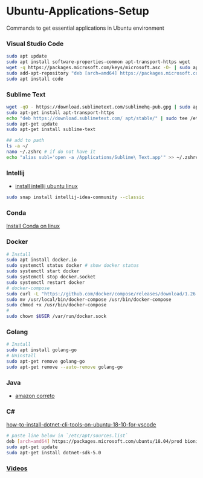 # Ubuntu-Applications-Setup
Commands to get essential applications in Ubuntu environment
### Visual Studio Code
```sh
sudo apt update
sudo apt install software-properties-common apt-transport-https wget
wget -q https://packages.microsoft.com/keys/microsoft.asc -O- | sudo apt-key add -
sudo add-apt-repository "deb [arch=amd64] https://packages.microsoft.com/repos/vscode stable main"
sudo apt install code
```
### Sublime Text
```sh
wget -qO - https://download.sublimetext.com/sublimehq-pub.gpg | sudo apt-key add -
sudo apt-get install apt-transport-https
echo "deb https://download.sublimetext.com/ apt/stable/" | sudo tee /etc/apt/sources.list.d/sublime-text.list
sudo apt-get update
sudo apt-get install sublime-text

## add to path
ls -a ~/
nano ~/.zshrc # if do not have it 
echo "alias subl='open -a /Applications/Sublime\ Text.app'" >> ~/.zshrc
```
### Intellij
* [install intellij ubuntu linux](https://itsfoss.com/install-intellij-ubuntu-linux/)
```sh
sudo snap install intellij-idea-community --classic
```
### Conda
[Install Conda on linux](https://docs.conda.io/projects/conda/en/latest/user-guide/install/linux.html)
### Docker
```sh
# Install
sudo apt install docker.io
sudo systemctl status docker # show docker status
sudo systemctl start docker
sudo systemctl stop docker.socket
sudo systemctl restart docker
# docker-compose 
sudo curl -L "https://github.com/docker/compose/releases/download/1.26.0/docker-compose-$(uname -s)-$(uname -m)"  -o /usr/local/bin/docker-compose
sudo mv /usr/local/bin/docker-compose /usr/bin/docker-compose
sudo chmod +x /usr/bin/docker-compose
#
sudo chown $USER /var/run/docker.sock
```
### Golang
```sh
# Install
sudo apt install golang-go 
# Uninstall
sudo apt-get remove golang-go
sudo apt-get remove --auto-remove golang-go
```
### Java
* [amazon correto](https://aws.amazon.com/corretto/)
### C#
[how-to-install-dotnet-cli-tools-on-ubuntu-18-10-for-vscode](https://stackoverflow.com/questions/52988294/how-to-install-dotnet-cli-tools-on-ubuntu-18-10-for-vscode)
```sh
# paste line below in `/etc/apt/sources.list`
deb [arch=amd64] https://packages.microsoft.com/ubuntu/18.04/prod bionic main
sudo apt-get update
sudo apt-get install dotnet-sdk-5.0
```
### [Videos](https://linuxhint.com/install_multimedia_codecs_ubuntu/)
